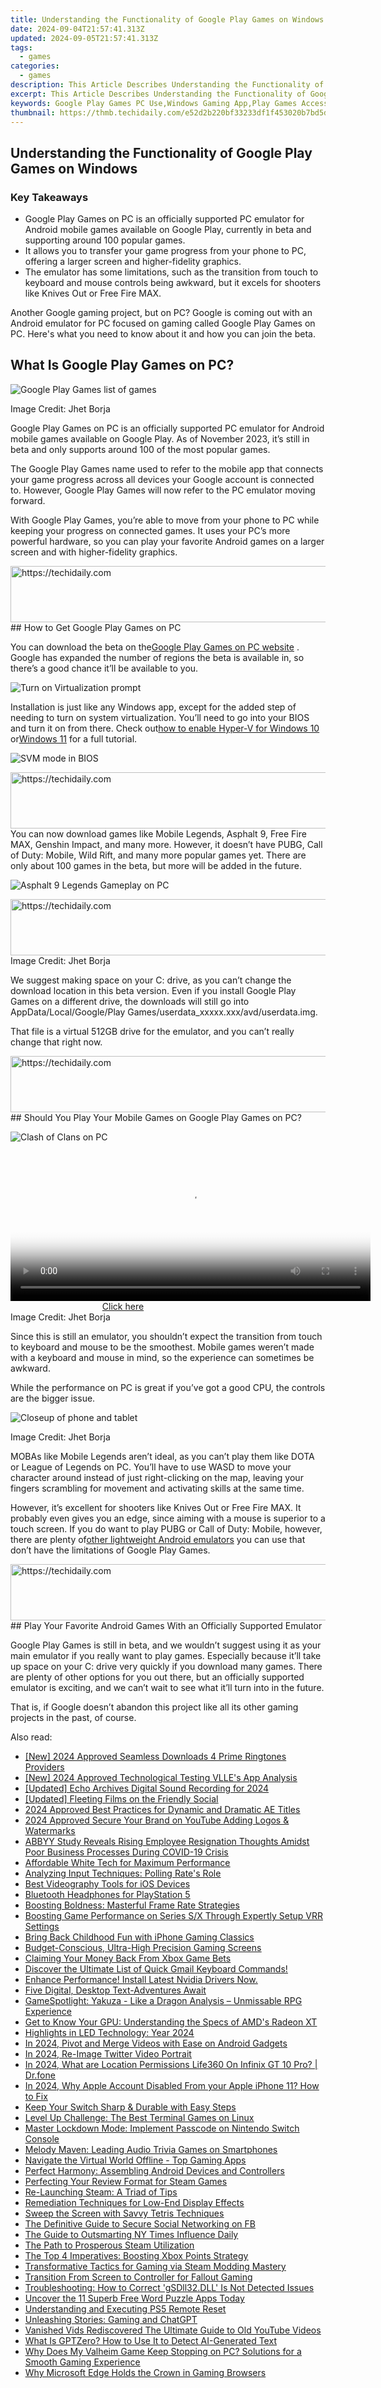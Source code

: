 ```yaml
---
title: Understanding the Functionality of Google Play Games on Windows
date: 2024-09-04T21:57:41.313Z
updated: 2024-09-05T21:57:41.313Z
tags:
  - games
categories:
  - games
description: This Article Describes Understanding the Functionality of Google Play Games on Windows
excerpt: This Article Describes Understanding the Functionality of Google Play Games on Windows
keywords: Google Play Games PC Use,Windows Gaming App,Play Games Accessibility,Mobile to Desktop Game,Cross-Platform Gaming,Android on Windows,Play Games Platform Switch
thumbnail: https://thmb.techidaily.com/e52d2b220bf33233df1f453020b7bd5deb6b55f7ce3cda5235088e19c60778b1.jpg
---
```


## Understanding the Functionality of Google Play Games on Windows

### Key Takeaways

* Google Play Games on PC is an officially supported PC emulator for Android mobile games available on Google Play, currently in beta and supporting around 100 popular games.
* It allows you to transfer your game progress from your phone to PC, offering a larger screen and higher-fidelity graphics.
* The emulator has some limitations, such as the transition from touch to keyboard and mouse controls being awkward, but it excels for shooters like Knives Out or Free Fire MAX.

 Another Google gaming project, but on PC? Google is coming out with an Android emulator for PC focused on gaming called Google Play Games on PC. Here's what you need to know about it and how you can join the beta.

## What Is Google Play Games on PC?

![Google Play Games list of games](https://static1.makeuseofimages.com/wordpress/wp-content/uploads/wm/2023/11/google-play-games-list-of-games.JPG)

 Image Credit: Jhet Borja

 Google Play Games on PC is an officially supported PC emulator for Android mobile games available on Google Play. As of November 2023, it’s still in beta and only supports around 100 of the most popular games.

 The Google Play Games name used to refer to the mobile app that connects your game progress across all devices your Google account is connected to. However, Google Play Games will now refer to the PC emulator moving forward.

 With Google Play Games, you’re able to move from your phone to PC while keeping your progress on connected games. It uses your PC’s more powerful hardware, so you can play your favorite Android games on a larger screen and with higher-fidelity graphics.

<!-- affiliate ads begin -->
<a href="https://appsumo.8odi.net/c/5597632/2030385/7443" target="_top" id="2030385">
  <img src="//a.impactradius-go.com/display-ad/7443-2030385" border="0" alt="https://techidaily.com" width="728" height="90"/>
</a>
<img height="0" width="0" src="https://appsumo.8odi.net/i/5597632/2030385/7443" style="position:absolute;visibility:hidden;" border="0" />
<!-- affiliate ads end -->
## How to Get Google Play Games on PC

 You can download the beta on the[Google Play Games on PC website](https://www.anrdoezrs.net/links/7251228/type/dlg/sid/UUmuoUeUpU2031043/https://play.google.com/googleplaygames#section-system-requirements) . Google has expanded the number of regions the beta is available in, so there’s a good chance it’ll be available to you.

![Turn on Virtualization prompt](https://static1.makeuseofimages.com/wordpress/wp-content/uploads/wm/2023/11/turn-on-virtualization-prompt.jpg)

 Installation is just like any Windows app, except for the added step of needing to turn on system virtualization. You’ll need to go into your BIOS and turn it on from there. Check out[how to enable Hyper-V for Windows 10](https://www.makeuseof.com/tag/create-virtual-machine-using-windows-10-hyper-v/) or[Windows 11](https://www.makeuseof.com/windows-11-enable-hyper-v/) for a full tutorial.

![SVM mode in BIOS](https://static1.makeuseofimages.com/wordpress/wp-content/uploads/2023/11/svm-mode-in-bios.jpg)

<!-- affiliate ads begin -->
<a href="https://aligracehair.sjv.io/c/5597632/1902294/19272" target="_top" id="1902294">
  <img src="//a.impactradius-go.com/display-ad/19272-1902294" border="0" alt="https://techidaily.com" width="728" height="90"/>
</a>
<img height="0" width="0" src="https://aligracehair.sjv.io/i/5597632/1902294/19272" style="position:absolute;visibility:hidden;" border="0" />
<!-- affiliate ads end -->
 You can now download games like Mobile Legends, Asphalt 9, Free Fire MAX, Genshin Impact, and many more. However, it doesn’t have PUBG, Call of Duty: Mobile, Wild Rift, and many more popular games yet. There are only about 100 games in the beta, but more will be added in the future.

![Asphalt 9 Legends Gameplay on PC](https://static1.makeuseofimages.com/wordpress/wp-content/uploads/wm/2023/11/asphalt-9-legends-gameplay-on-pc.JPG)

<!-- affiliate ads begin -->
<a href="https://appsumo.8odi.net/c/5597632/2082542/7443" target="_top" id="2082542">
  <img src="//a.impactradius-go.com/display-ad/7443-2082542" border="0" alt="https://techidaily.com" width="728" height="90"/>
</a>
<img height="0" width="0" src="https://appsumo.8odi.net/i/5597632/2082542/7443" style="position:absolute;visibility:hidden;" border="0" />
<!-- affiliate ads end -->
 Image Credit: Jhet Borja

 We suggest making space on your C: drive, as you can’t change the download location in this beta version. Even if you install Google Play Games on a different drive, the downloads will still go into AppData/Local/Google/Play Games/userdata\_xxxxx.xxx/avd/userdata.img.

 That file is a virtual 512GB drive for the emulator, and you can’t really change that right now.

<!-- affiliate ads begin -->
<a href="https://aligracehair.sjv.io/c/5597632/1934292/19272" target="_top" id="1934292">
  <img src="//a.impactradius-go.com/display-ad/19272-1934292" border="0" alt="https://techidaily.com" width="728" height="90"/>
</a>
<img height="0" width="0" src="https://aligracehair.sjv.io/i/5597632/1934292/19272" style="position:absolute;visibility:hidden;" border="0" />
<!-- affiliate ads end -->
## Should You Play Your Mobile Games on Google Play Games on PC?

![Clash of Clans on PC](https://static1.makeuseofimages.com/wordpress/wp-content/uploads/wm/2023/11/clash-of-clans-on-pc.JPG)

<!-- affiliate ads begin -->
<span id="1982508">
					<video width="576" height="240" style="cursor:pointer"
           poster="//a.impactradius-go.com/display-clicktoplayimage/1982508.png"
           onclick="if(!this.playClicked){this.play();this.setAttribute('controls',true);this.playClicked=true;}">
	   <source src="//a.impactradius-go.com/display-ad/22993-1982508">
	   <img src="//a.impactradius-go.com/display-clicktoplayimage/1982508.png" style="border: none; height: 100%; width: 100%; object-fit: contain">
	</video>
	<div style="width:360px;text-align:center"><a href="javascript:window.open(decodeURIComponent('https%3A%2F%2Fhomestyler.sjv.io%2Fc%2F5597632%2F1982508%2F22993'), '_blank');void(0);">Click here</a></div>
</span>
<img height="0" width="0" src="https://imp.pxf.io/i/5597632/1982508/22993" style="position:absolute;visibility:hidden;" border="0" />
<!-- affiliate ads end -->
 Image Credit: Jhet Borja

 Since this is still an emulator, you shouldn’t expect the transition from touch to keyboard and mouse to be the smoothest. Mobile games weren’t made with a keyboard and mouse in mind, so the experience can sometimes be awkward.

 While the performance on PC is great if you’ve got a good CPU, the controls are the bigger issue.

![Closeup of phone and tablet](https://static1.makeuseofimages.com/wordpress/wp-content/uploads/wm/2023/09/closeup-of-phone-and-tablet.JPG)

 Image Credit: Jhet Borja

 MOBAs like Mobile Legends aren’t ideal, as you can’t play them like DOTA or League of Legends on PC. You’ll have to use WASD to move your character around instead of just right-clicking on the map, leaving your fingers scrambling for movement and activating skills at the same time.

 However, it’s excellent for shooters like Knives Out or Free Fire MAX. It probably even gives you an edge, since aiming with a mouse is superior to a touch screen. If you do want to play PUBG or Call of Duty: Mobile, however, there are plenty of[other lightweight Android emulators](https://www.makeuseof.com/lightweight-emulators-android-games-pc/) you can use that don’t have the limitations of Google Play Games.

<!-- affiliate ads begin -->
<a href="https://aligracehair.sjv.io/c/5597632/1975821/19272" target="_top" id="1975821">
  <img src="//a.impactradius-go.com/display-ad/19272-1975821" border="0" alt="https://techidaily.com" width="728" height="90"/>
</a>
<img height="0" width="0" src="https://aligracehair.sjv.io/i/5597632/1975821/19272" style="position:absolute;visibility:hidden;" border="0" />
<!-- affiliate ads end -->
## Play Your Favorite Android Games With an Officially Supported Emulator

 Google Play Games is still in beta, and we wouldn’t suggest using it as your main emulator if you really want to play games. Especially because it’ll take up space on your C: drive very quickly if you download many games. There are plenty of other options for you out there, but an officially supported emulator is exciting, and we can’t wait to see what it’ll turn into in the future.

 That is, if Google doesn’t abandon this project like all its other gaming projects in the past, of course.


<ins class="adsbygoogle"
     style="display:block"
     data-ad-format="autorelaxed"
     data-ad-client="ca-pub-7571918770474297"
     data-ad-slot="1223367746"></ins>



<ins class="adsbygoogle"
     style="display:block"
     data-ad-client="ca-pub-7571918770474297"
     data-ad-slot="8358498916"
     data-ad-format="auto"
     data-full-width-responsive="true"></ins>

<span class="atpl-alsoreadstyle">Also read:</span>
<div><ul>
<li><a href="https://vp-tips.techidaily.com/new-2024-approved-seamless-downloads-4-prime-ringtones-providers/"><u>[New] 2024 Approved  Seamless Downloads  4 Prime Ringtones Providers</u></a></li>
<li><a href="https://fox-hovers.techidaily.com/new-2024-approved-technological-testing-vlles-app-analysis/"><u>[New] 2024 Approved  Technological Testing  VLLE's App Analysis</u></a></li>
<li><a href="https://digital-screen-recording.techidaily.com/updated-echo-archives-digital-sound-recording-for-2024/"><u>[Updated] Echo Archives  Digital Sound Recording for 2024</u></a></li>
<li><a href="https://facebook-video-content.techidaily.com/updated-fleeting-films-on-the-friendly-social/"><u>[Updated] Fleeting Films on the Friendly Social</u></a></li>
<li><a href="https://extra-resources.techidaily.com/2024-approved-best-practices-for-dynamic-and-dramatic-ae-titles/"><u>2024 Approved  Best Practices for Dynamic and Dramatic AE Titles</u></a></li>
<li><a href="https://youtube-webster.techidaily.com/approved-secure-your-brand-on-youtube-adding-logos-and-watermarks/"><u>2024 Approved  Secure Your Brand on YouTube  Adding Logos & Watermarks</u></a></li>
<li><a href="https://discover-advanced.techidaily.com/abbyy-study-reveals-rising-employee-resignation-thoughts-amidst-poor-business-processes-during-covid-19-crisis/"><u>ABBYY Study Reveals Rising Employee Resignation Thoughts Amidst Poor Business Processes During COVID-19 Crisis</u></a></li>
<li><a href="https://games-able.techidaily.com/affordable-white-tech-for-maximum-performance/"><u>Affordable White Tech for Maximum Performance</u></a></li>
<li><a href="https://games-able.techidaily.com/analyzing-input-techniques-polling-rates-role/"><u>Analyzing Input Techniques: Polling Rate's Role</u></a></li>
<li><a href="https://extra-information.techidaily.com/best-videography-tools-for-ios-devices/"><u>Best Videography Tools for iOS Devices</u></a></li>
<li><a href="https://games-able.techidaily.com/bluetooth-headphones-for-playstation-5/"><u>Bluetooth Headphones for PlayStation 5</u></a></li>
<li><a href="https://games-able.techidaily.com/boosting-boldness-masterful-frame-rate-strategies/"><u>Boosting Boldness: Masterful Frame Rate Strategies</u></a></li>
<li><a href="https://games-able.techidaily.com/boosting-game-performance-on-series-sx-through-expertly-setup-vrr-settings/"><u>Boosting Game Performance on Series S/X Through Expertly Setup VRR Settings</u></a></li>
<li><a href="https://games-able.techidaily.com/bring-back-childhood-fun-with-iphone-gaming-classics/"><u>Bring Back Childhood Fun with iPhone Gaming Classics</u></a></li>
<li><a href="https://games-able.techidaily.com/budget-conscious-ultra-high-precision-gaming-screens/"><u>Budget-Conscious, Ultra-High Precision Gaming Screens</u></a></li>
<li><a href="https://games-able.techidaily.com/claiming-your-money-back-from-xbox-game-bets/"><u>Claiming Your Money Back From Xbox Game Bets</u></a></li>
<li><a href="https://tech-recovery.techidaily.com/1722886336825-discover-the-ultimate-list-of-quick-gmail-keyboard-commands/"><u>Discover the Ultimate List of Quick Gmail Keyboard Commands!</u></a></li>
<li><a href="https://games-able.techidaily.com/1719168855962-enhance-performance-install-latest-nvidia-drivers-now/"><u>Enhance Performance! Install Latest Nvidia Drivers Now.</u></a></li>
<li><a href="https://games-able.techidaily.com/five-digital-desktop-text-adventures-await/"><u>Five Digital, Desktop Text-Adventures Await</u></a></li>
<li><a href="https://buynow-help.techidaily.com/gamespotlight-yakuza-like-a-dragon-analysis-unmissable-rpg-experience/"><u>GameSpotlight: Yakuza - Like a Dragon Analysis – Unmissable RPG Experience</u></a></li>
<li><a href="https://games-able.techidaily.com/get-to-know-your-gpu-understanding-the-specs-of-amds-radeon-xt/"><u>Get to Know Your GPU: Understanding the Specs of AMD's Radeon XT</u></a></li>
<li><a href="https://games-able.techidaily.com/highlights-in-led-technology-year-2024/"><u>Highlights in LED Technology: Year 2024</u></a></li>
<li><a href="https://extra-support.techidaily.com/in-2024-pivot-and-merge-videos-with-ease-on-android-gadgets/"><u>In 2024, Pivot and Merge Videos with Ease on Android Gadgets</u></a></li>
<li><a href="https://twitter-videos.techidaily.com/in-2024-re-image-twitter-video-portrait/"><u>In 2024, Re-Image Twitter Video Portrait</u></a></li>
<li><a href="https://phone-solutions.techidaily.com/in-2024-what-are-location-permissions-life360-on-infinix-gt-10-pro-drfone-by-drfone-virtual-android/"><u>In 2024, What are Location Permissions Life360 On Infinix GT 10 Pro? | Dr.fone</u></a></li>
<li><a href="https://apple-account.techidaily.com/in-2024-why-apple-account-disabled-from-your-apple-iphone-11-how-to-fix-by-drfone-ios/"><u>In 2024, Why Apple Account Disabled From your Apple iPhone 11? How to Fix</u></a></li>
<li><a href="https://games-able.techidaily.com/keep-your-switch-sharp-and-durable-with-easy-steps/"><u>Keep Your Switch Sharp & Durable with Easy Steps</u></a></li>
<li><a href="https://games-able.techidaily.com/level-up-challenge-the-best-terminal-games-on-linux/"><u>Level Up Challenge: The Best Terminal Games on Linux</u></a></li>
<li><a href="https://games-able.techidaily.com/master-lockdown-mode-implement-passcode-on-nintendo-switch-console/"><u>Master Lockdown Mode: Implement Passcode on Nintendo Switch Console</u></a></li>
<li><a href="https://games-able.techidaily.com/melody-maven-leading-audio-trivia-games-on-smartphones/"><u>Melody Maven: Leading Audio Trivia Games on Smartphones</u></a></li>
<li><a href="https://games-able.techidaily.com/navigate-the-virtual-world-offline-top-gaming-apps/"><u>Navigate the Virtual World Offline - Top Gaming Apps</u></a></li>
<li><a href="https://games-able.techidaily.com/perfect-harmony-assembling-android-devices-and-controllers/"><u>Perfect Harmony: Assembling Android Devices and Controllers</u></a></li>
<li><a href="https://games-able.techidaily.com/perfecting-your-review-format-for-steam-games/"><u>Perfecting Your Review Format for Steam Games</u></a></li>
<li><a href="https://games-able.techidaily.com/re-launching-steam-a-triad-of-tips/"><u>Re-Launching Steam: A Triad of Tips</u></a></li>
<li><a href="https://games-able.techidaily.com/remediation-techniques-for-low-end-display-effects/"><u>Remediation Techniques for Low-End Display Effects</u></a></li>
<li><a href="https://games-able.techidaily.com/sweep-the-screen-with-savvy-tetris-techniques/"><u>Sweep the Screen with Savvy Tetris Techniques</u></a></li>
<li><a href="https://facebook.techidaily.com/the-definitive-guide-to-secure-social-networking-on-fb/"><u>The Definitive Guide to Secure Social Networking on FB</u></a></li>
<li><a href="https://games-able.techidaily.com/the-guide-to-outsmarting-ny-times-influence-daily/"><u>The Guide to Outsmarting NY Times Influence Daily</u></a></li>
<li><a href="https://games-able.techidaily.com/the-path-to-prosperous-steam-utilization/"><u>The Path to Prosperous Steam Utilization</u></a></li>
<li><a href="https://games-able.techidaily.com/the-top-4-imperatives-boosting-xbox-points-strategy/"><u>The Top 4 Imperatives: Boosting Xbox Points Strategy</u></a></li>
<li><a href="https://games-able.techidaily.com/transformative-tactics-for-gaming-via-steam-modding-mastery/"><u>Transformative Tactics for Gaming via Steam Modding Mastery</u></a></li>
<li><a href="https://games-able.techidaily.com/transition-from-screen-to-controller-for-fallout-gaming/"><u>Transition From Screen to Controller for Fallout Gaming</u></a></li>
<li><a href="https://tech-recovery.techidaily.com/troubleshooting-how-to-correct-gsdll32dll-is-not-detected-issues/"><u>Troubleshooting: How to Correct 'gSDll32.DLL' Is Not Detected Issues</u></a></li>
<li><a href="https://games-able.techidaily.com/uncover-the-11-superb-free-word-puzzle-apps-today/"><u>Uncover the 11 Superb Free Word Puzzle Apps Today</u></a></li>
<li><a href="https://games-able.techidaily.com/understanding-and-executing-ps5-remote-reset/"><u>Understanding and Executing PS5 Remote Reset</u></a></li>
<li><a href="https://games-able.techidaily.com/unleashing-stories-gaming-and-chatgpt/"><u>Unleashing Stories: Gaming and ChatGPT</u></a></li>
<li><a href="https://youtube-videos.techidaily.com/vanished-vids-rediscovered-the-ultimate-guide-to-old-youtube-videos/"><u>Vanished Vids Rediscovered  The Ultimate Guide to Old YouTube Videos</u></a></li>
<li><a href="https://tech-savvy.techidaily.com/what-is-gptzero-how-to-use-it-to-detect-ai-generated-text/"><u>What Is GPTZero? How to Use It to Detect AI-Generated Text</u></a></li>
<li><a href="https://win-answers.techidaily.com/why-does-my-valheim-game-keep-stopping-on-pc-solutions-for-a-smooth-gaming-experience/"><u>Why Does My Valheim Game Keep Stopping on PC? Solutions for a Smooth Gaming Experience</u></a></li>
<li><a href="https://games-able.techidaily.com/why-microsoft-edge-holds-the-crown-in-gaming-browsers/"><u>Why Microsoft Edge Holds the Crown in Gaming Browsers</u></a></li>
</ul></div>
